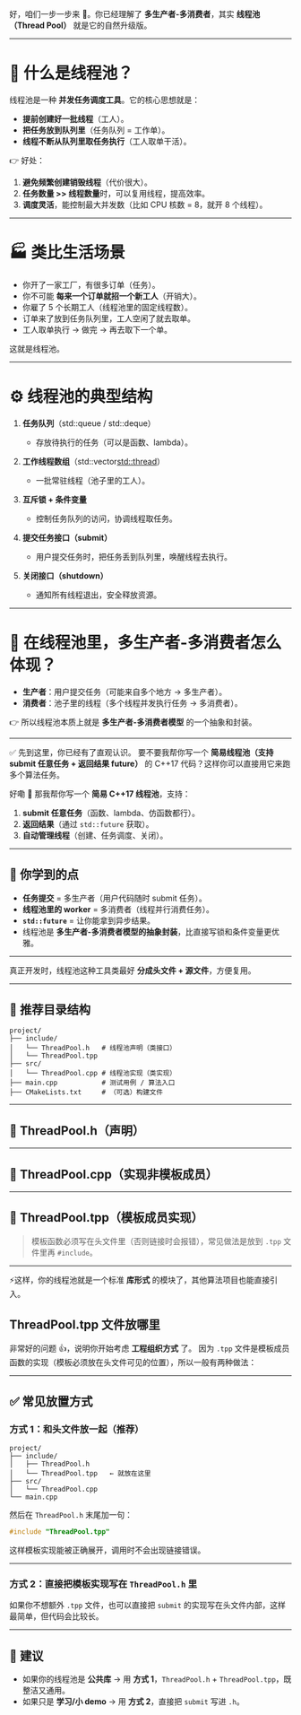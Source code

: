好，咱们一步一步来 🙌。你已经理解了 **多生产者-多消费者**，其实 **线程池（Thread Pool）** 就是它的自然升级版。

---

# 🔎 什么是线程池？

线程池是一种 **并发任务调度工具**。它的核心思想就是：

* **提前创建好一批线程**（工人）。
* **把任务放到队列里**（任务队列 = 工作单）。
* **线程不断从队列里取任务执行**（工人取单干活）。

👉 好处：

1. **避免频繁创建销毁线程**（代价很大）。
2. **任务数量 >> 线程数量**时，可以复用线程，提高效率。
3. **调度灵活**，能控制最大并发数（比如 CPU 核数 = 8，就开 8 个线程）。

---

# 🏭 类比生活场景

* 你开了一家工厂，有很多订单（任务）。
* 你不可能 **每来一个订单就招一个新工人**（开销大）。
* 你雇了 5 个长期工人（线程池里的固定线程数）。
* 订单来了放到任务队列里，工人空闲了就去取单。
* 工人取单执行 → 做完 → 再去取下一个单。

这就是线程池。

---

# ⚙️ 线程池的典型结构

1. **任务队列**（std::queue / std::deque）

   * 存放待执行的任务（可以是函数、lambda）。

2. **工作线程数组**（std::vector[std::thread](std::thread)）

   * 一批常驻线程（池子里的工人）。

3. **互斥锁 + 条件变量**

   * 控制任务队列的访问，协调线程取任务。

4. **提交任务接口（submit）**

   * 用户提交任务时，把任务丢到队列里，唤醒线程去执行。

5. **关闭接口（shutdown）**

   * 通知所有线程退出，安全释放资源。

---

# 🔑 在线程池里，多生产者-多消费者怎么体现？

* **生产者**：用户提交任务（可能来自多个地方 → 多生产者）。
* **消费者**：池子里的线程（多个线程并发执行任务 → 多消费者）。

👉 所以线程池本质上就是 **多生产者-多消费者模型** 的一个抽象和封装。

---

✅ 先到这里，你已经有了直观认识。
要不要我帮你写一个 **简易线程池（支持 submit 任意任务 + 返回结果 future）** 的 C++17 代码？这样你可以直接用它来跑多个算法任务。


好嘞 🚀 那我帮你写一个 **简易 C++17 线程池**，支持：

1. **submit 任意任务**（函数、lambda、仿函数都行）。
2. **返回结果**（通过 `std::future` 获取）。
3. **自动管理线程**（创建、任务调度、关闭）。

---

## 🔑 你学到的点

* **任务提交** = 多生产者（用户代码随时 submit 任务）。
* **线程池里的 worker** = 多消费者（线程并行消费任务）。
* **`std::future`** = 让你能拿到异步结果。
* 线程池是 **多生产者-多消费者模型的抽象封装**，比直接写锁和条件变量更优雅。

---

真正开发时，线程池这种工具类最好 **分成头文件 + 源文件**，方便复用。

---

## 📂 推荐目录结构

```
project/
├── include/
│   └── ThreadPool.h   # 线程池声明（类接口）
│   └── ThreadPool.tpp 
├── src/
│   └── ThreadPool.cpp # 线程池实现（类实现）
├── main.cpp           # 测试用例 / 算法入口
├── CMakeLists.txt     # （可选）构建文件
```

---

## 🔑 ThreadPool.h（声明）

---

## 🔑 ThreadPool.cpp（实现非模板成员）

---

## 🔑 ThreadPool.tpp（模板成员实现）

> 模板函数必须写在头文件里（否则链接时会报错），常见做法是放到 `.tpp` 文件里再 `#include`。

---


⚡这样，你的线程池就是一个标准 **库形式** 的模块了，其他算法项目也能直接引入。

## ThreadPool.tpp 文件放哪里

非常好的问题 👍，说明你开始考虑 **工程组织方式** 了。
因为 `.tpp` 文件是模板成员函数的实现（模板必须放在头文件可见的位置），所以一般有两种做法：

---

## ✅ 常见放置方式

### 方式 1：和头文件放一起（推荐）

```
project/
├── include/
│   ├── ThreadPool.h
│   └── ThreadPool.tpp   ← 就放在这里
├── src/
│   └── ThreadPool.cpp
└── main.cpp
```

然后在 `ThreadPool.h` 末尾加一句：

```cpp
#include "ThreadPool.tpp"
```

这样模板实现能被正确展开，调用时不会出现链接错误。

---

### 方式 2：直接把模板实现写在 `ThreadPool.h` 里

如果你不想额外 `.tpp` 文件，也可以直接把 `submit` 的实现写在头文件内部，这样最简单，但代码会比较长。

---

## 📌 建议

* 如果你的线程池是 **公共库** → 用 **方式 1**，`ThreadPool.h` + `ThreadPool.tpp`，既整洁又通用。
* 如果只是 **学习/小 demo** → 用 **方式 2**，直接把 `submit` 写进 `.h`。

